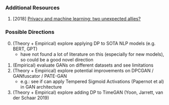 ### Additional Resources
1. [2018] [Privacy and machine learning: two unexpected allies?](https://www.cleverhans.io/privacy/2018/04/29/privacy-and-machine-learning.html)


### Possible Directions
0. (Theory + Empirical) explore applying DP to SOTA NLP models (e.g. BERT, GPT)
   - have not found a lot of literature on this (especially for new models), so could be a good novel direction
1. (Empirical) evaluate GANs on different datasets and see limitations
2. (Theory + Empirical) explore potential improvements on DPCGAN / GANfuscator / PATE-GAN
   - e.g.: see if can apply Tempered Sigmoid Activations (Papernot et al) in GAN architecture
3. (Theory + Empirical) explore adding DP to TimeGAN (Yoon, Jarrett, van der Schaar 2019)